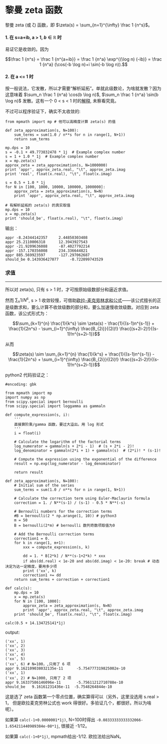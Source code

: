 # 黎曼 zeta 函数

黎曼 zeta (或 ζ) 函数，即 $\zeta(s) = \sum_{n=1}^{\infty} \frac 1 {n^s}$。

#### 1. 在 s=a+ib, a > 1, $b \in \mathbb{R}$ 时

易证它是收敛的。因为 

$$\frac 1 {n^s} = \frac 1 {n^{a+ib}} = \frac 1 {n^a} \exp^{(\log n) (-ib)} = \frac 1 {n^a} (\cos(-b \log n)+i \sin(-b \log n)).$$

#### 2. 在 a <= 1 时

按一般说法，它发散，所以才需要“解析延拓”。单就此级数论，为啥就发散？因为这意味着 $\sum_n \frac 1 {n^a} \cos(b \log n)$, $\sum_n \frac 1 {n^a} \sin(b \log n)$ 发散。这有一个 0 < s < 1 时的[解释](https://math.stackexchange.com/questions/2700579/how-to-prove-the-divergence-of-zetas), 未察看究竟。

不过可以程序验证下，确实不太收敛的:

```
from mpmath import mp # 他可以高精度计算 zeta(s) 的值

def zeta_approximation(s, N=100):
    sum_terms = sum(1.0 / n**s for n in range(1, N+1))
    return sum_terms

mp.dps = 10
s = -0.1 + 49.773832478 * 1j  # Example complex number
s = 1 + 1.0 * 1j  # Example complex number
x = mp.zeta(s)
approx_zeta = zeta_approximation(s, N=1000000)
print 'appr', approx_zeta.real, "\t", approx_zeta.imag
print 'real', float(x.real), "\t", float(x.imag)

s = 0.5 + 1.0 * 1j
for N in [100, 1000, 10000, 100000, 1000000]:
    approx_zeta = zeta_approximation(s, N=N)
    print 'appr', approx_zeta.real, "\t", approx_zeta.imag

# 有解析延拓的 zeta(s) 的真实取值
mp.dps = 10
x = mp.zeta(s)
print 'should_be', float(x.real), "\t", float(x.imag)
```

输出：
```
appr -8.24344142357     2.44850303408
appr 25.2110006318      12.3943927543
appr -21.9209636088     -87.4027792214
appr -157.170356008     234.336644821
appr 885.569923597      -127.297062687
should_be 0.143936427077     -0.722099743529
```

### 求值
---

所以对 zeta(s), 只有 s > 1 时，才可按原始级数部分和逼近求值。

然而 $\sum_n 1/N^s$, s > 1 收敛较慢，可借助[欧拉-麦克劳林求和公式](https://en.wikipedia.org/wiki/Euler%E2%80%93Maclaurin_formula)——该公式擅长的正是级数求和，要么计算不收敛级数的部分和，要么加速慢收敛级数。对应到 zeta 函数，该公式形式为：

$$\sum_{k=1}^{n} \frac{1}{k^s} \sim \zeta(s) - \frac{1}{(s-1)n^{s-1}} + \frac{1}{2n^s} - \sum_{i=1}^{\infty} \frac{B_{2i}}{(2i)!} \frac{(s+2i-2)!}{(s-1)!n^{s+2i-1}}$$

从而 

$$\zeta(s) \sim \sum_{k=1}^{n} \frac{1}{k^s} + \frac{1}{(s-1)n^{s-1}} - \frac{1}{2n^s} + \sum_{i=1}^{\infty} \frac{B_{2i}}{(2i)!} \frac{(s+2i-2)!}{(s-1)!n^{s+2i-1}}$$

python2 代码验证之：
```
#encoding: gbk

from mpmath import mp
import numpy as np
from scipy.special import bernoulli
from scipy.special import loggamma as gammaln

def compute_expression(s, i):
    '''
    直接算阶乘/gamma 函数，要过大溢出。用 log 形式
    '''
    i = float(i)
    
    # Calculate the logarithm of the factorial terms
    log_numerator = gammaln(s + 2*i - 1)  # (s + 2*i - 2)!
    log_denominator = gammaln(2*i + 1) + gammaln(s)  # (2*i)! * (s-1)!
    
    # Compute the expression using the exponential of the difference
    result = np.exp(log_numerator - log_denominator)
    
    return result

def zeta_approximation(s, N=100):
    # Initial sum of the series
    sum_terms = sum(1.0 / n**s for n in range(1, N+1))
    
    # Calculate the correction term using Euler-Maclaurin formula
    correction = 1. / N**(s-1) / (s-1) - 0.5 * N**(-s)
    
    # Bernoulli numbers for the correction terms
    #B = bernoulli(2 * np.arange(1, 10)) # python3
    m = 50
    B = bernoulli(2*m) # bernoulli 数列奇数项取值为0
    
    # Add the Bernoulli correction terms
    correction1 = 0.
    for k in range(1, m+1):
        xxx = compute_expression(s, k)

        dd = 1. * B[2*k] / N**(s-1+2*k) * xxx
        if abs(dd.real) < 1e-20 and abs(dd.imag) < 1e-20: break # 动态决定为达一定精度，要用多少项
        print ('xx', k)
        correction1 += dd
    return sum_terms + correction + correction1

def calc(s):
    mp.dps = 10
    x = mp.zeta(s)
    for N in [100, 1000]:
        approx_zeta = zeta_approximation(s, N=N)
        print 'appr', approx_zeta.real, "\t", approx_zeta.imag
    print 'should_be', float(x.real), "\t", float(x.imag)

calc(0.5 + 14.134725141*1j)
```
output:
```
('xx', 1)
('xx', 2)
('xx', 3)
('xx', 4)
('xx', 5)
('xx', 6) # N=100，,只用了 6 项
appr 9.162109038032135e-11      -5.754777319825002e-10
('xx', 1)
('xx', 2) # N=1000, 只用了 2 项
appr 9.16337586146096e-11       -5.75611212710788e-10
should_be   9.16161231436e-11  -5.7548264844e-10
```
这是选了 zeta 函数第一个零点位置，确实算得可以（另外，这里没选用 s.real > 1， 但是欧拉麦克劳林公式也 work 得很好。多验证几个，都很好。所以为啥呢）。

如果算 `calc(-1+0.0000001*1j)`, N=100时得出 `-0.08333333333332066-1.654211440989384e-08*1j`, 很接近 -1/12。

如果算 `calc(-1+0*1j)`, mpmath给出-1/12. 欧拉法给出NaN。
